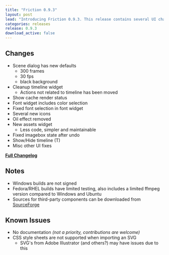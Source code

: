 ```yaml
---
title: "Friction 0.9.3"
layout: post
lead: "Introducing Friction 0.9.3. This release contains several UI changes and fixes. No new features."
categories: releases
release: 0.9.3
download_active: false
---
```


## Changes

* Scene dialog has new defaults
  * 300 frames
  * 30 fps
  * black background
*  Cleanup timeline widget
   * Actions not related to timeline has been moved
* Show cache render status
* Font widget includes color selection
* Fixed font selection in font widget
* Several new icons
* Oil effect removed
*  New assets widget
   * Less code, simpler and maintainable
* Fixed imagebox state after undo
* Show/Hide timeline (T)
* Misc other UI fixes

[**Full Changelog**](https://github.com/friction2d/friction/compare/v0.9.2...v0.9.3)

## Notes

* Windows builds are not signed
* Fedora/RHEL builds have limited testing, also includes a limited ffmpeg version compared to Windows and Ubuntu
* Sources for third-party components can be downloaded from [SourceForge](https://sourceforge.net/projects/friction/files/source)

## Known Issues

* No documentation *(not a priority, contributions are welcome)*
* CSS style sheets are not supported when importing an SVG
  * SVG's from Adobe Illustrator (and others?) may have issues due to this 
